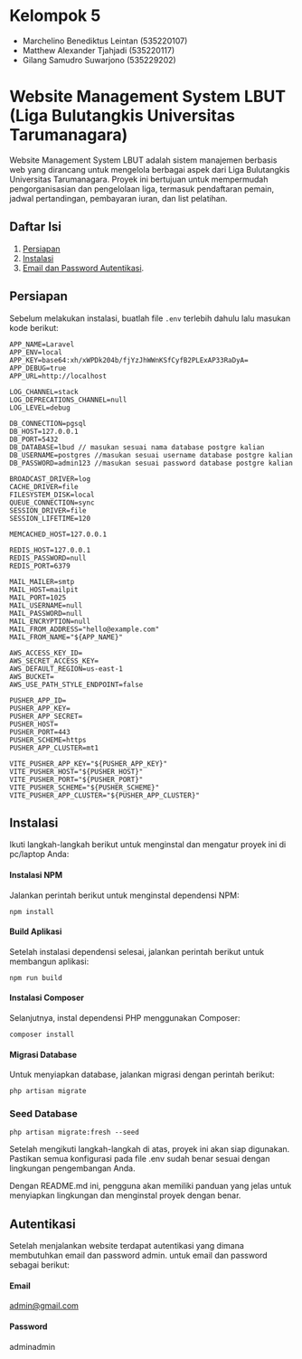 # Kelompok 5
- Marchelino Benediktus Leintan (535220107)
- Matthew Alexander Tjahjadi (535220117)
- Gilang Samudro Suwarjono (535229202)

# Website Management System LBUT (Liga Bulutangkis Universitas Tarumanagara)

Website Management System LBUT adalah sistem manajemen berbasis web yang dirancang untuk mengelola berbagai aspek dari Liga Bulutangkis Universitas Tarumanagara. Proyek ini bertujuan untuk mempermudah pengorganisasian dan pengelolaan liga, termasuk pendaftaran pemain, jadwal pertandingan, pembayaran iuran, dan list pelatihan.

## Daftar Isi
1. [Persiapan](#persiapan)
2. [Instalasi](#instalasi)
3. [Email dan Password Autentikasi](#Autentikasi).

## Persiapan

Sebelum melakukan instalasi, buatlah file `.env` terlebih dahulu lalu masukan kode berikut:

```plaintext
APP_NAME=Laravel
APP_ENV=local
APP_KEY=base64:xh/xWPDk204b/fjYzJhWWnKSfCyfB2PLExAP33RaDyA=
APP_DEBUG=true
APP_URL=http://localhost

LOG_CHANNEL=stack
LOG_DEPRECATIONS_CHANNEL=null
LOG_LEVEL=debug

DB_CONNECTION=pgsql
DB_HOST=127.0.0.1
DB_PORT=5432
DB_DATABASE=lbud // masukan sesuai nama database postgre kalian
DB_USERNAME=postgres //masukan sesuai username database postgre kalian
DB_PASSWORD=admin123 //masukan sesuai password database postgre kalian

BROADCAST_DRIVER=log
CACHE_DRIVER=file
FILESYSTEM_DISK=local
QUEUE_CONNECTION=sync
SESSION_DRIVER=file
SESSION_LIFETIME=120

MEMCACHED_HOST=127.0.0.1

REDIS_HOST=127.0.0.1
REDIS_PASSWORD=null
REDIS_PORT=6379

MAIL_MAILER=smtp
MAIL_HOST=mailpit
MAIL_PORT=1025
MAIL_USERNAME=null
MAIL_PASSWORD=null
MAIL_ENCRYPTION=null
MAIL_FROM_ADDRESS="hello@example.com"
MAIL_FROM_NAME="${APP_NAME}"

AWS_ACCESS_KEY_ID=
AWS_SECRET_ACCESS_KEY=
AWS_DEFAULT_REGION=us-east-1
AWS_BUCKET=
AWS_USE_PATH_STYLE_ENDPOINT=false

PUSHER_APP_ID=
PUSHER_APP_KEY=
PUSHER_APP_SECRET=
PUSHER_HOST=
PUSHER_PORT=443
PUSHER_SCHEME=https
PUSHER_APP_CLUSTER=mt1

VITE_PUSHER_APP_KEY="${PUSHER_APP_KEY}"
VITE_PUSHER_HOST="${PUSHER_HOST}"
VITE_PUSHER_PORT="${PUSHER_PORT}"
VITE_PUSHER_SCHEME="${PUSHER_SCHEME}"
VITE_PUSHER_APP_CLUSTER="${PUSHER_APP_CLUSTER}"
```

## Instalasi

Ikuti langkah-langkah berikut untuk menginstal dan mengatur proyek ini di pc/laptop Anda:

#### Instalasi NPM

Jalankan perintah berikut untuk menginstal dependensi NPM:

```plaintext
npm install
```
#### Build Aplikasi

Setelah instalasi dependensi selesai, jalankan perintah berikut untuk membangun aplikasi:

```plaintext
npm run build
```
#### Instalasi Composer

Selanjutnya, instal dependensi PHP menggunakan Composer:

```plaintext
composer install
```
#### Migrasi Database

Untuk menyiapkan database, jalankan migrasi dengan perintah berikut:

```plaintext
php artisan migrate
```
### Seed Database

```plaintext
php artisan migrate:fresh --seed
```

Setelah mengikuti langkah-langkah di atas, proyek ini akan siap digunakan. Pastikan semua konfigurasi pada file .env sudah benar sesuai dengan lingkungan pengembangan Anda.

Dengan README.md ini, pengguna akan memiliki panduan yang jelas untuk menyiapkan lingkungan dan menginstal proyek dengan benar.


## Autentikasi

Setelah menjalankan website terdapat autentikasi yang dimana membutuhkan email dan password admin. untuk email dan password sebagai berikut:

#### Email
admin@gmail.com

#### Password
adminadmin
